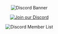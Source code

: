 <div align="center">
  <img src="https://discordapp.com/api/guilds/1283629085397880872/widget.png?style=banner4" alt="Discord Banner"/>
  
  [![Join our Discord](https://img.shields.io/badge/Join%20our%20Discord-7289DA?style=for-the-badge&logo=discord&logoColor=white)](https://discord.gg/your-invite-link)

  <img src="https://discordapp.com/api/guilds/1283629085397880872/widget.json" alt="Discord Member List"/>
</div>
